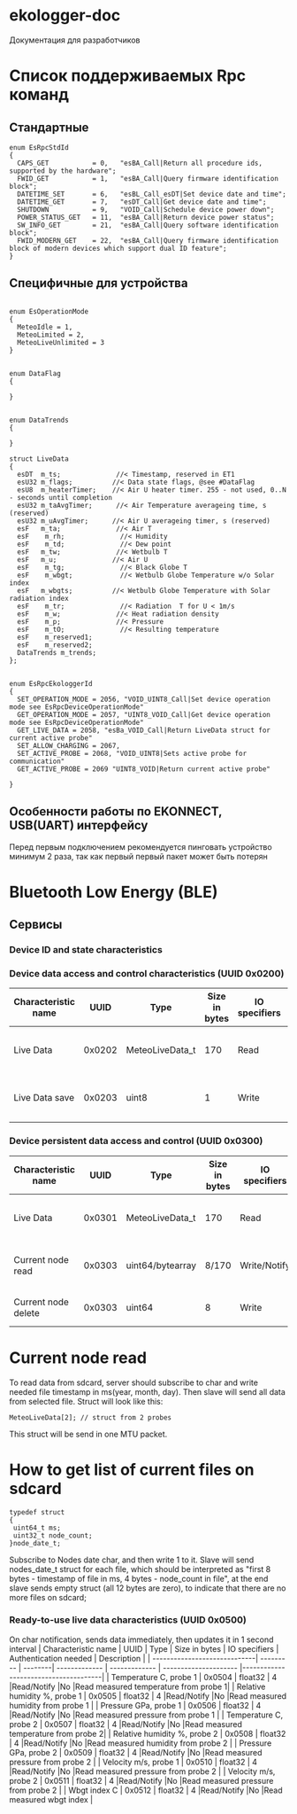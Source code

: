 # ekologger-doc
Документация для разработчиков
# Список поддерживаемых Rpc команд
## Стандартные 
```
enum EsRpcStdId
{
  CAPS_GET           = 0,   "esBA_Call|Return all procedure ids, supported by the hardware";
  FWID_GET           = 1,   "esBA_Call|Query firmware identification block";
  DATETIME_SET       = 6,   "esBL_Call_esDT|Set device date and time";
  DATETIME_GET       = 7,   "esDT_Call|Get device date and time";
  SHUTDOWN           = 9,   "VOID_Call|Schedule device power down";
  POWER_STATUS_GET   = 11,  "esBA_Call|Return device power status";
  SW_INFO_GET        = 21,  "esBA_Call|Query software identification block";
  FWID_MODERN_GET    = 22,  "esBA_Call|Query firmware identification block of modern devices which support dual ID feature";
}
```
## Специфичные для устройства
```

enum EsOperationMode
{
  MeteoIdle = 1, 
  MeteoLimited = 2,
  MeteoLiveUnlimited = 3
}


enum DataFlag
{
  
}


enum DataTrends
{
  
}

struct LiveData
{
  esDT  m_ts;              //< Timestamp, reserved in ET1
  esU32 m_flags;          //< Data state flags, @see #DataFlag
  esU8  m_heaterTimer;    //< Air U heater timer. 255 - not used, 0..N - seconds until completion
  esU32 m_taAvgTimer;      //< Air Temperature averageing time, s (reserved)
  esU32 m_uAvgTimer;      //< Air U averageing timer, s (reserved)
  esF   m_ta;              //< Air T
  esF    m_rh;              //< Humidity
  esF    m_td;              //< Dew point
  esF   m_tw;              //< Wetbulb T
  esF   m_u;              //< Air U
  esF    m_tg;              //< Black Globe T
  esF    m_wbgt;            //< Wetbulb Globe Temperature w/o Solar index
  esF   m_wbgts;          //< Wetbulb Globe Temperature with Solar radiation index
  esF    m_tr;              //< Radiation  T for U < 1m/s
  esF    m_w;              //< Heat radiation density
  esF    m_p;              //< Pressure
  esF    m_tO;              //< Resulting temperature
  esF    m_reserved1;
  esF    m_reserved2;
  DataTrends m_trends;
};


enum EsRpcEkologgerId
{
  SET_OPERATION_MODE = 2056, "VOID_UINT8_Call|Set device operation mode see EsRpcDeviceOperationMode"
  GET_OPERATION_MODE = 2057, "UINT8_VOID_Call|Get device operation mode see EsRpcDeviceOperationMode"
  GET_LIVE_DATA = 2058, "esBa_VOID_Call|Return LiveData struct for current active probe"
  SET_ALLOW_CHARGING = 2067,
  SET_ACTIVE_PROBE = 2068, "VOID_UINT8|Sets active probe for communication"
  GET_ACTIVE_PROBE = 2069 "UINT8_VOID|Return current active probe"
  
}
```
## Особенности работы по EKONNECT, USB(UART) интерфейсу
Перед первым подключением рекомендуется пинговать устройство минимум 2 раза, так как первый первый пакет может быть потерян
# Bluetooth Low Energy (BLE)
## Сервисы
### Device ID and state characteristics
### Device data access and control characteristics (UUID 0x0200)

| Characteristic name          | UUID      | Type            | Size in bytes | IO specifiers | Authentication needed | Description                       |
| -----------------------------| --------- | ----------------| ------------- | ------------- | --------------------- |-----------------------------------|
| Live Data                    | 0x0202    | MeteoLiveData_t |170            |Read           |No                     |Read live data struct from 2 probes|
| Live Data save               | 0x0203    | uint8           | 1             |Write          |No                     |On write saves live data to sd card|

### Device persistent data access and control (UUID 0x0300)

| Characteristic name| UUID      | Type            | Size in bytes | IO specifiers | Authentication needed | Description                       |
| -------------------| --------- | ----------------| ------------- | ------------- | --------------------- |-----------------------------------|
| Live Data          | 0x0301    | MeteoLiveData_t |170            |Read           |No                     |Read live data struct from 2 probes|
| Current node read  | 0x0303    | uint64/bytearray|8/170          |Write/Notify   |No                     |Sends all data from selected file  |
| Current node delete| 0x0303    | uint64          |8              |Write          |No                     |Deletes selected file              |

# Current node read
  To read data from sdcard, server should subscribe to char and write needed file timestamp in ms(year, month, day). Then slave will send all data from selected file. 
  Struct will look like this:
  ```
  MeteoLiveData[2]; // struct from 2 probes
  ```
  This struct will be send in one MTU packet.
# How to get list of current files on sdcard
 ```
 typedef struct
 {
  uint64_t ms;
  uint32_t node_count;
 }node_date_t;
 ```
  Subscribe to Nodes date char, and then write 1 to it. Slave will send nodes_date_t struct for each file, which should be interpreted as "first 8 bytes - timestamp of file in ms, 4 bytes - node_count in file", at the end slave sends empty struct (all 12 bytes are zero), to indicate that there are no more files on sdcard;
  
### Ready-to-use live data characteristics (UUID 0x0500)

On char notification, sends data immediately, then updates it in 1 second interval
| Characteristic name          | UUID        | Type    | Size in bytes | IO specifiers | Authentication needed | Description                        |
| -----------------------------| --------- | --------| ------------- | ------------- | --------------------- |--------------------------------------|
| Temperature C, probe 1       | 0x0504    | float32 | 4             |Read/Notify    |No                     |Read measured temperature from probe 1|
| Relative humidity %, probe 1 | 0x0505    | float32 | 4             |Read/Notify    |No                     |Read measured humidity from probe 1   |
| Pressure GPa, probe 1        | 0x0506    | float32 | 4             |Read/Notify    |No                     |Read measured pressure from probe 1   |
| Temperature C, probe 2       | 0x0507    | float32 | 4             |Read/Notify    |No                     |Read measured temperature from probe 2|
| Relative humidity %, probe 2 | 0x0508    | float32 | 4             |Read/Notify    |No                     |Read measured humidity from probe 2   |
| Pressure GPa, probe 2        | 0x0509    | float32 | 4             |Read/Notify    |No                     |Read measured pressure from probe 2   |
| Velocity m/s, probe 1        | 0x0510    | float32 | 4             |Read/Notify    |No                     |Read measured pressure from probe 2   |
| Velocity m/s, probe 2        | 0x0511    | float32 | 4             |Read/Notify    |No                     |Read measured pressure from probe 2   |
| Wbgt index C                 | 0x0512    | float32 | 4             |Read/Notify    |No                     |Read measured wbgt index              |
